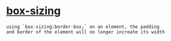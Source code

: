 [box-sizing](http://learnlayout.com/box-sizing.html)
===

    using `box-sizing:border-box;` on an element, the padding
    and border of the element will no longer increate its width



